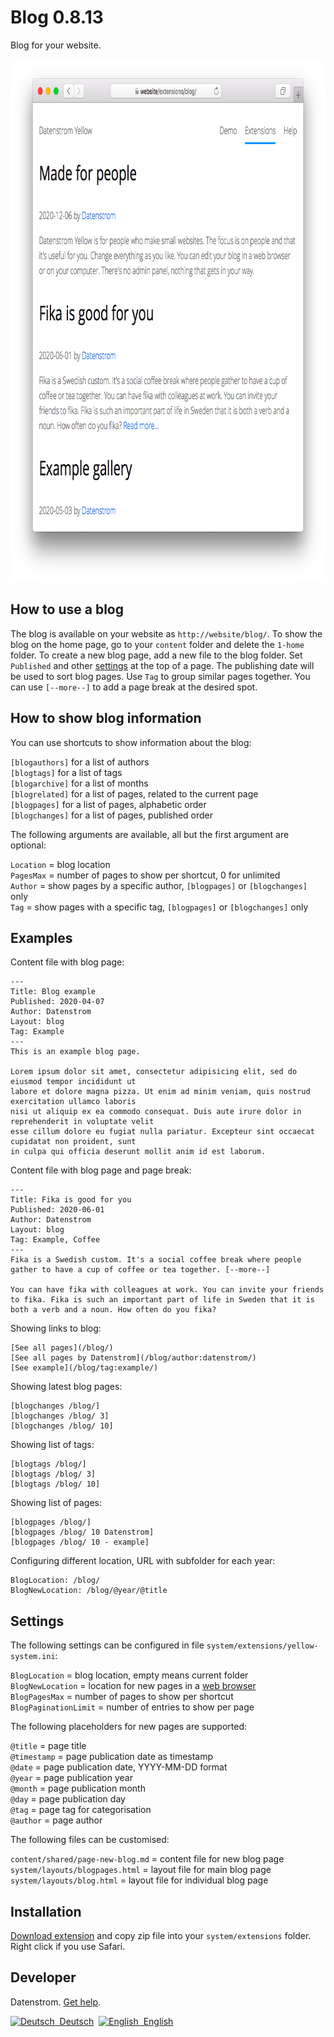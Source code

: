 Blog 0.8.13
===========
Blog for your website.

<p align="center"><img src="blog-screenshot.png?raw=true" width="795" height="836" alt="Screenshot"></p>

## How to use a blog

The blog is available on your website as `http://website/blog/`. To show the blog on the home page, go to your `content` folder and delete the `1-home` folder. To create a new blog page, add a new file to the blog folder. Set `Published` and other [settings](https://github.com/datenstrom/yellow-extensions/tree/master/source/core#settings) at the top of a page. The publishing date will be used to sort blog pages. Use `Tag` to group similar pages together. You can use `[--more--]` to add a page break at the desired spot.

## How to show blog information

You can use shortcuts to show information about the blog:

`[blogauthors]` for a list of authors  
`[blogtags]` for a list of tags  
`[blogarchive]` for a list of months  
`[blogrelated]` for a list of pages, related to the current page  
`[blogpages]` for a list of pages, alphabetic order  
`[blogchanges]` for a list of pages, published order  

The following arguments are available, all but the first argument are optional:

`Location` = blog location  
`PagesMax` = number of pages to show per shortcut, 0 for unlimited  
`Author` = show pages by a specific author, `[blogpages]` or `[blogchanges]` only  
`Tag` = show pages with a specific tag, `[blogpages]` or `[blogchanges]` only  

## Examples

Content file with blog page:

    ---
    Title: Blog example
    Published: 2020-04-07
    Author: Datenstrom
    Layout: blog
    Tag: Example
    ---
    This is an example blog page.

    Lorem ipsum dolor sit amet, consectetur adipisicing elit, sed do eiusmod tempor incididunt ut 
    labore et dolore magna pizza. Ut enim ad minim veniam, quis nostrud exercitation ullamco laboris 
    nisi ut aliquip ex ea commodo consequat. Duis aute irure dolor in reprehenderit in voluptate velit 
    esse cillum dolore eu fugiat nulla pariatur. Excepteur sint occaecat cupidatat non proident, sunt 
    in culpa qui officia deserunt mollit anim id est laborum.

Content file with blog page and page break:

    ---
    Title: Fika is good for you
    Published: 2020-06-01
    Author: Datenstrom
    Layout: blog
    Tag: Example, Coffee
    ---
    Fika is a Swedish custom. It's a social coffee break where people 
    gather to have a cup of coffee or tea together. [--more--]
    
    You can have fika with colleagues at work. You can invite your friends 
    to fika. Fika is such an important part of life in Sweden that it is 
    both a verb and a noun. How often do you fika?

Showing links to blog:

    [See all pages](/blog/)
    [See all pages by Datenstrom](/blog/author:datenstrom/)
    [See example](/blog/tag:example/)

Showing latest blog pages:

    [blogchanges /blog/]
    [blogchanges /blog/ 3]
    [blogchanges /blog/ 10]

Showing list of tags:

    [blogtags /blog/]
    [blogtags /blog/ 3]
    [blogtags /blog/ 10]

Showing list of pages:

    [blogpages /blog/]
    [blogpages /blog/ 10 Datenstrom]
    [blogpages /blog/ 10 - example]

Configuring different location, URL with subfolder for each year:

    BlogLocation: /blog/
    BlogNewLocation: /blog/@year/@title

## Settings

The following settings can be configured in file `system/extensions/yellow-system.ini`:

`BlogLocation` = blog location, empty means current folder  
`BlogNewLocation` = location for new pages in a [web browser](https://github.com/datenstrom/yellow-extensions/tree/master/source/edit)  
`BlogPagesMax` = number of pages to show per shortcut  
`BlogPaginationLimit` = number of entries to show per page  

The following placeholders for new pages are supported:

`@title` = page title  
`@timestamp` = page publication date as timestamp  
`@date` = page publication date, YYYY-MM-DD format  
`@year` = page publication year  
`@month` = page publication month  
`@day` = page publication day  
`@tag` = page tag for categorisation  
`@author` = page author  

The following files can be customised:

`content/shared/page-new-blog.md` = content file for new blog page  
`system/layouts/blogpages.html` = layout file for main blog page  
`system/layouts/blog.html` = layout file for individual blog page  

## Installation

[Download extension](https://github.com/datenstrom/yellow-extensions/raw/master/zip/blog.zip) and copy zip file into your `system/extensions` folder. Right click if you use Safari.

## Developer

Datenstrom. [Get help](https://datenstrom.se/yellow/help/).

<p>
<a href="README-de.md"><img src="https://raw.githubusercontent.com/datenstrom/yellow-extensions/master/source/help/language-de.png" width="15" height="15" alt="Deutsch">&nbsp; Deutsch</a>&nbsp;
<a href="README.md"><img src="https://raw.githubusercontent.com/datenstrom/yellow-extensions/master/source/help/language-en.png" width="15" height="15" alt="English">&nbsp; English</a>&nbsp;
</p>
